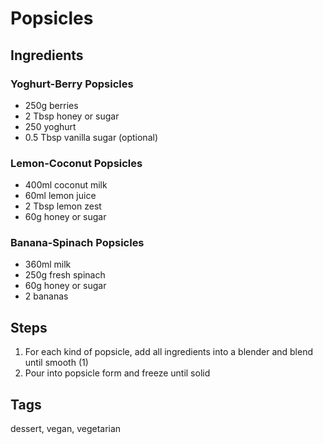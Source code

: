 # Popsicles

## Ingredients

### Yoghurt-Berry Popsicles

* 250g berries
* 2 Tbsp honey or sugar
* 250 yoghurt
* 0.5 Tbsp vanilla sugar (optional)

### Lemon-Coconut Popsicles

* 400ml coconut milk
* 60ml lemon juice
* 2 Tbsp lemon zest 
* 60g honey or sugar

### Banana-Spinach Popsicles

* 360ml milk
* 250g fresh spinach
* 60g honey or sugar
* 2 bananas 

## Steps

1. For each kind of popsicle, add all ingredients into a blender and blend until smooth (1)
2. Pour into popsicle form and freeze until solid 

## Tags
dessert, vegan, vegetarian
